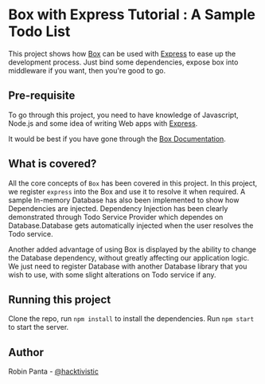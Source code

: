 # Box with Express Tutorial : A Sample Todo List

This project shows how [Box](https://github.com/halukajs/box) can be used with [Express](https://github.com/expressjs/express) to ease up the development process. Just bind some dependencies, expose box into middleware if you want, then you're good to go.

## Pre-requisite

To go through this project, you need to have knowledge of Javascript, Node.js and some idea of writing Web apps with [Express](https://github.com/expressjs/express).

It would be best if you have gone through the [Box Documentation](https://haluka.dev/box/docs/getting-started).

## What is covered?

All the core concepts of `Box` has been covered in this project. In this project, we register `express` into the Box and use it to resolve it when required. A sample In-memory Database has also been implemented to show how Dependencies are injected. Dependency Injection has been clearly demonstrated through Todo Service Provider which dependes on Database.Database gets automatically injected when the user resolves the Todo service.

Another added advantage of using Box is displayed by the ability to change the Database dependency, without greatly affecting our application logic. We just need to register Database with another Database library that you wish to use, with some slight alterations on Todo service if any.

## Running this project

Clone the repo, run `npm install` to install the dependencies.
Run `npm start` to start the server.

## Author

 Robin Panta - [@hacktivistic](https://github.com/hacktivistic)